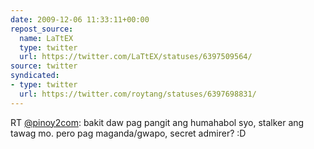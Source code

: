 ```yaml
---
date: 2009-12-06 11:33:11+00:00
repost_source:
  name: LaTtEX
  type: twitter
  url: https://twitter.com/LaTtEX/statuses/6397509564/
source: twitter
syndicated:
- type: twitter
  url: https://twitter.com/roytang/statuses/6397698831/
---
```


RT [@pinoy2com](https://twitter.com/pinoy2com/): bakit daw pag pangit ang humahabol syo, stalker ang tawag mo. pero pag maganda/gwapo, secret admirer? :D